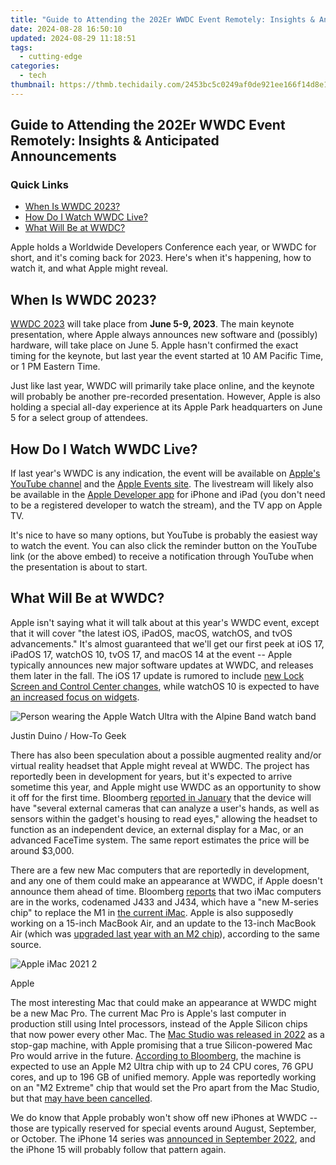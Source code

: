 ```yaml
---
title: "Guide to Attending the 202Er WWDC Event Remotely: Insights & Anticipated Announcements"
date: 2024-08-28 16:50:10
updated: 2024-08-29 11:18:51
tags:
  - cutting-edge
categories:
  - tech
thumbnail: https://thmb.techidaily.com/2453bc5c0249af0de921ee166f14d8e128b375913b07ba9cca730be764e6c410.jpg
---
```


## Guide to Attending the 202Er WWDC Event Remotely: Insights & Anticipated Announcements

### Quick Links

* [When Is WWDC 2023?](https://facebook-clips.techidaily.com/in-2024-crafting-an-irresistible-brand-image-on-your-fb-page/)
* [How Do I Watch WWDC Live?](https://bypass-frp.techidaily.com/in-2024-the-updated-method-to-bypass-vivo-y100-frp-by-drfone-android/)
* [What Will Be at WWDC?](https://iphone-unlock.techidaily.com/things-you-should-know-when-unlocking-total-wireless-of-apple-iphone-11-pro-drfone-by-drfone-ios/)

 Apple holds a Worldwide Developers Conference each year, or WWDC for short, and it's coming back for 2023\. Here's when it's happening, how to watch it, and what Apple might reveal.

##  When Is WWDC 2023?

[WWDC 2023](https://www.apple.com/newsroom/2023/03/apples-worldwide-developers-conference-returns-june-5/) will take place from **June 5-9, 2023**. The main keynote presentation, where Apple always announces new software and (possibly) hardware, will take place on June 5\. Apple hasn't confirmed the exact timing for the keynote, but last year the event started at 10 AM Pacific Time, or 1 PM Eastern Time.

 Just like last year, WWDC will primarily take place online, and the keynote will probably be another pre-recorded presentation. However, Apple is also holding a special all-day experience at its Apple Park headquarters on June 5 for a select group of attendees.

##  How Do I Watch WWDC Live?

 If last year's WWDC is any indication, the event will be available on [Apple's YouTube channel](https://www.youtube.com/watch?v=GYkq9Rgoj8E) and the [Apple Events site](https://www.apple.com/apple-events/). The livestream will likely also be available in the [Apple Developer app](https://apps.apple.com/us/app/apple-developer/id640199958?at=1010l392g&ct=htg808733) for iPhone and iPad (you don't need to be a registered developer to watch the stream), and the TV app on Apple TV.

 It's nice to have so many options, but YouTube is probably the easiest way to watch the event. You can also click the reminder button on the YouTube link (or the above embed) to receive a notification through YouTube when the presentation is about to start.

##  What Will Be at WWDC?

 Apple isn't saying what it will talk about at this year's WWDC event, except that it will cover "the latest iOS, iPadOS, macOS, watchOS, and tvOS advancements." It's almost guaranteed that we'll get our first peek at iOS 17, iPadOS 17, watchOS 10, tvOS 17, and macOS 14 at the event -- Apple typically announces new major software updates at WWDC, and releases them later in the fall. The iOS 17 update is rumored to include [new Lock Screen and Control Center changes](https://www.macrumors.com/2023/04/25/ios-17-lock-screen-apple-music-rumors/), while watchOS 10 is expected to have [an increased focus on widgets](https://www.bloomberg.com/news/newsletters/2023-04-30/watchos-10-details-apple-watch-to-gain-widgets-as-part-of-new-software-at-wwdc-lh3f71uv).

![Person wearing the Apple Watch Ultra with the Alpine Band watch band](https://static1.howtogeekimages.com/wordpress/wp-content/uploads/2023/05/52508640769_ee14eea75a_o.jpg) 

Justin Duino / How-To Geek

 There has also been speculation about a possible augmented reality and/or virtual reality headset that Apple might reveal at WWDC. The project has reportedly been in development for years, but it's expected to arrive sometime this year, and Apple might use WWDC as an opportunity to show it off for the first time. Bloomberg [reported in January](https://www.bloomberg.com/news/articles/2023-01-23/apple-reality-pro-details-eye-hand-tracking-app-store-3d-ios-like-interface#xj4y7vzkg) that the device will have "several external cameras that can analyze a user's hands, as well as sensors within the gadget's housing to read eyes," allowing the headset to function as an independent device, an external display for a Mac, or an advanced FaceTime system. The same report estimates the price will be around $3,000.

 There are a few new Mac computers that are reportedly in development, and any one of them could make an appearance at WWDC, if Apple doesn't announce them ahead of time. Bloomberg [reports](https://www.bloomberg.com/news/newsletters/2023-03-05/when-is-apple-aapl-releasing-new-mac-pro-15-inch-macbook-air-new-imac-m3-levgn4yc) that two iMac computers are in the works, codenamed J433 and J434, which have a "new M-series chip" to replace the M1 in [the current iMac](https://www.reviewgeek.com/78753/apple-debuts-24-inch-imac-7-colors/). Apple is also supposedly working on a 15-inch MacBook Air, and an update to the 13-inch MacBook Air (which was [upgraded last year with an M2 chip](https://extra-resources.techidaily.com/best-free-online-solutions-for-instantaneous-gif-conversion-for-2024/)), according to the same source.

![Apple iMac 2021 2](https://static1.howtogeekimages.com/wordpress/wp-content/uploads/2021/07/Apple-iMac-2021-2.jpg) 

Apple

 The most interesting Mac that could make an appearance at WWDC might be a new Mac Pro. The current Mac Pro is Apple's last computer in production still using Intel processors, instead of the Apple Silicon chips that now power every other Mac. The [Mac Studio was released in 2022](https://extra-skills.techidaily.com/updated-masterclass-in-virtual-reality-critical-oculus-player-insights/) as a stop-gap machine, with Apple promising that a true Silicon-powered Mac Pro would arrive in the future. [According to Bloomberg](https://www.bloomberg.com/news/newsletters/2023-03-05/when-is-apple-aapl-releasing-new-mac-pro-15-inch-macbook-air-new-imac-m3-levgn4yc), the machine is expected to use an Apple M2 Ultra chip with up to 24 CPU cores, 76 GPU cores, and up to 196 GB of unified memory. Apple was reportedly working on an "M2 Extreme" chip that would set the Pro apart from the Mac Studio, but that [may have been cancelled](https://www.macrumors.com/2022/12/18/mac-pro-m2-extreme-chip-likely-scrapped/).

 We do know that Apple probably won't show off new iPhones at WWDC -- those are typically reserved for special events around August, September, or October. The iPhone 14 series was [announced in September 2022](https://extra-resources.techidaily.com/complete-review-for-hero4-black/), and the iPhone 15 will probably follow that pattern again.

<ins class="adsbygoogle"
     style="display:block"
     data-ad-format="autorelaxed"
     data-ad-client="ca-pub-7571918770474297"
     data-ad-slot="1223367746"></ins>



<ins class="adsbygoogle"
     style="display:block"
     data-ad-client="ca-pub-7571918770474297"
     data-ad-slot="8358498916"
     data-ad-format="auto"
     data-full-width-responsive="true"></ins>
